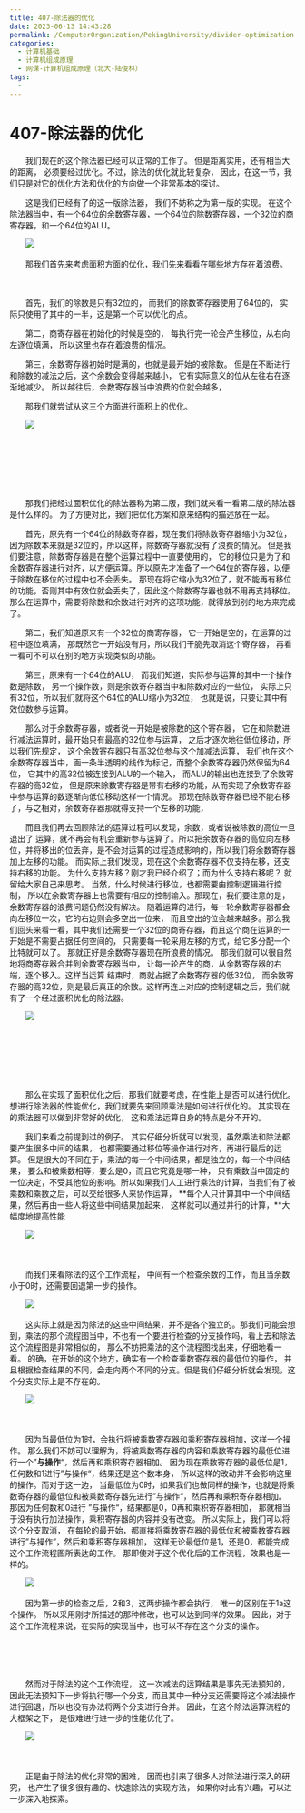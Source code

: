 ```yaml
---
title: 407-除法器的优化
date: 2023-06-13 14:43:28
permalink: /ComputerOrganization/PekingUniversity/divider-optimization
categories:
  - 计算机基础
  - 计算机组成原理
  - 网课-计算机组成原理（北大-陆俊林）
tags:
  - 
---
```

# 407-除法器的优化

　　我们现在的这个除法器已经可以正常的工作了。 但是距离实用，还有相当大的距离， 必须要经过优化。不过，除法的优化就比较复杂， 因此，在这一节，我们只是对它的优化方法和优化的方向做一个非常基本的探讨。
<!-- more -->
　　这是我们已经有了的这一版除法器， 我们不妨称之为第一版的实现。 在这个除法器当中，有一个64位的余数寄存器，一个64位的除数寄存器，一个32位的商寄存器，和一个64位的ALU。 

　　![](https://image.peterjxl.com/blog/image-20220920074957-s08zp7k.png)

　　那我们首先来考虑面积方面的优化，我们先来看看在哪些地方存在着浪费。 

　　‍

　　首先，我们的除数是只有32位的， 而我们的除数寄存器使用了64位的， 实际只使用了其中的一半，这是第一个可以优化的点。 

　　第二，商寄存器在初始化的时候是空的， 每执行完一轮会产生移位，从右向左逐位填满， 所以这里也存在着浪费的情况。 

　　第三，余数寄存器初始时是满的，也就是最开始的被除数。 但是在不断进行和除数的减法之后，这个余数会变得越来越小， 它有实际意义的位从左往右在逐渐地减少。 所以越往后，余数寄存器当中浪费的位就会越多， 

　　那我们就尝试从这三个方面进行面积上的优化。 

　　![](https://image.peterjxl.com/blog/image-20220920075048-cbrpo6w.png)

　　‍

　　‍

　　‍

　　那我们把经过面积优化的除法器称为第二版，我们就来看一看第二版的除法器是什么样的。 为了方便对比，我们把优化方案和原来结构的描述放在一起。 

　　首先，原先有一个64位的除数寄存器，现在我们将除数寄存器缩小为32位， 因为除数本来就是32位的，所以这样，除数寄存器就没有了浪费的情况。 但是我们要注意，除数寄存器是在整个运算过程中一直要使用的， 它的移位只是为了和余数寄存器进行对齐，以方便运算。所以原先才准备了一个64位的寄存器，以便于除数在移位的过程中也不会丢失。 那现在将它缩小为32位了，就不能再有移位的功能，否则其中有效位就会丢失了，因此这个除数寄存器也就不用再支持移位。 那么在运算中，需要将除数和余数进行对齐的这项功能，就得放到别的地方来完成了。 

　　第二，我们知道原来有一个32位的商寄存器， 它一开始是空的，在运算的过程中逐位填满， 那既然它一开始没有用，所以我们干脆先取消这个寄存器， 再看一看可不可以在别的地方实现类似的功能。 

　　第三，原来有一个64位的ALU， 而我们知道，实际参与运算的其中一个操作数是除数， 另一个操作数，则是余数寄存器当中和除数对应的一些位， 实际上只有32位，所以我们就将这个64位的ALU缩小为32位， 也就是说，只要让其中有效位数参与运算。 

　　那么对于余数寄存器，或者说一开始是被除数的这个寄存器， 它在和除数进行减法运算时，最开始只有最高的32位参与运算， 之后才逐次地往低位移动，所以我们先规定， 这个余数寄存器只有高32位参与这个加减法运算， 我们也在这个余数寄存器当中，画一条半透明的线作为标记，而整个余数寄存器仍然保留为64位， 它其中的高32位被连接到ALU的一个输入， 而ALU的输出也连接到了余数寄存器的高32位， 但是原来除数寄存器是带有右移的功能，从而实现了余数寄存器中参与运算的数逐渐向低位移动这样一个情况。 那现在除数寄存器已经不能右移了，与之相对，余数寄存器那就得支持一个左移的功能， 

　　而且我们再去回顾除法的运算过程可以发现，余数，或者说被除数的高位一旦退出了 运算，就不再会有机会重新参与运算了。所以把余数寄存器的高位向左移位，并将移出的位丢弃，是不会对运算的过程造成影响的，所以我们将余数寄存器加上左移的功能。 而实际上我们发现，现在这个余数寄存器不仅支持左移，还支持右移的功能。 为什么支持左移？刚才我已经介绍了；而为什么支持右移呢？ 就留给大家自己来思考。 当然，什么时候进行移位，也都需要由控制逻辑进行控制， 所以在余数寄存器上也需要有相应的控制输入。那现在，我们要注意的是， 余数寄存器的浪费问题仍然没有解决。 随着运算的进行，每一轮余数寄存器都会 向左移位一次，它的右边则会多空出一位来， 而且空出的位会越来越多。那么我们回头来看一看，其中我们还需要一个32位的商寄存器，而且这个商在运算的一开始是不需要占据任何空间的， 只需要每一轮采用左移的方式，给它多分配一个比特就可以了。 那就正好是余数寄存器现在所浪费的情况。 那我们就可以很自然地将商寄存器合并到余数寄存器当中， 让每一轮产生的商，从余数寄存器的右端，逐个移入。这样当运算 结束时，商就占据了余数寄存器的低32位， 而余数寄存器的高32位，则是最后真正的余数。这样再连上对应的控制逻辑之后，我们就有了一个经过面积优化的除法器。 

　　![](https://image.peterjxl.com/blog/image-20220920075525-oyi5zvm.png)

　　‍

　　‍

　　‍

　　那么在实现了面积优化之后，那我们就要考虑，在性能上是否可以进行优化。 想进行除法器的性能优化，我们就要先来回顾乘法是如何进行优化的。 其实现在的乘法器可以做到非常好的优化， 这和乘法运算自身的特点是分不开的。

　　我们来看之前提到过的例子。 其实仔细分析就可以发现，虽然乘法和除法都要产生很多中间的结果， 也都需要通过移位等操作进行对齐，再进行最后的运算。 但是很大的不同在于，乘法的每一个中间结果，都是独立的，每一个中间结果， 要么和被乘数相等，要么是0，而且它究竟是哪一种， 只有乘数当中固定的一位决定，不受其他位的影响。所以如果我们人工进行乘法的计算，当我们有了被乘数和乘数之后，可以交给很多人来协作运算， **每个人只计算其中一个中间结果，然后再由一些人将这些中间结果加起来， 这样就可以通过并行的计算，**大幅度地提高性能

　　![](https://image.peterjxl.com/blog/image-20220920075634-emhqfh2.png)

　　

　　而我们来看除法的这个工作流程， 中间有一个检查余数的工作，而且当余数小于0时，还需要回退第一步的操作。 

　　![](https://image.peterjxl.com/blog/image-20220920075714-t56lm1e.png)

　　这实际上就是因为除法的这些中间结果，并不是各个独立的。那我们可能会想到，乘法的那个流程图当中，不也有一个要进行检查的分支操作吗，看上去和除法这个流程图是非常相似的， 那么不妨把乘法的这个流程图找出来，仔细地看一看。 的确，在开始的这个地方，确实有一个检查乘数寄存器的最低位的操作， 并且根据检查结果的不同，会走向两个不同的分支。但是我们仔细分析就会发现，这个分支实际上是不存在的。 

　　![](https://image.peterjxl.com/blog/image-20220920075732-0cl4a92.png)

　　‍

　　因为当最低位为1时，会执行将被乘数寄存器和乘积寄存器相加，这样一个操作。 那么我们不妨可以理解为，将被乘数寄存器的内容和乘数寄存器的最低位进行一个”**与操作**“，然后再和乘积寄存器相加。 因为现在乘数寄存器的最低位是1， 任何数和1进行”与操作“，结果还是这个数本身， 所以这样的改动并不会影响这里的操作。而对于这一边， 当最低位为0时，如果我们也做同样的操作，也就是将乘数寄存器的最低位和被乘数寄存器先进行”与操作“，然后再和乘积寄存器相加。 那因为任何数和0进行 ”与操作“，结果都是0，0再和乘积寄存器相加， 那就相当于没有执行加法操作，乘积寄存器的内容并没有改变。 所以实际上，我们可以将这个分支取消， 在每轮的最开始，都直接将乘数寄存器的最低位和被乘数寄存器进行”与操作”，然后和乘积寄存器相加， 这样无论最低位是1，还是0，都能完成这个工作流程图所表达的工作。 那即使对于这个优化后的工作流程，效果也是一样的。 

　　![](https://image.peterjxl.com/blog/image-20220920075901-th8kf7d.png)

　　因为第一步的检查之后，2和3，这两步操作都会执行， 唯一的区别在于1a这个操作。 所以采用刚才所描述的那种修改，也可以达到同样的效果。 因此，对于这个工作流程来说，在实际的实现当中，也可以不存在这个分支的操作。 

　　‍

　　‍

　　然而对于除法的这个工作流程， 这一次减法的运算结果是事先无法预知的， 因此无法预知下一步将执行哪一个分支，而且其中一种分支还需要将这个减法操作进行回退，所以也没有办法将两个分支进行合并。 因此，在这个除法运算流程的大框架之下， 是很难进行进一步的性能优化了。

　　![](https://image.peterjxl.com/blog/image-20220920075925-v4xf8p0.png)

　　‍

　　正是由于除法的优化非常的困难， 因而也引来了很多人对除法进行深入的研究， 也产生了很多很有趣的、快速除法的实现方法， 如果你对此有兴趣，可以进一步深入地探索。
